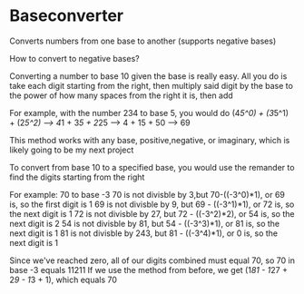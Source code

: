 # Baseconverter
Converts numbers from one base to another (supports negative bases)

How to convert to negative bases?

Converting a number to base 10 given the base is really easy. All you do is take each digit starting from the right, then multiply said digit by the base to the power of how many spaces from the right it is, then add

For example, with the number 234 to base 5, you would do (4*5^0) + (3*5^1) + (2*5^2) --> 4*1 + 3*5 + 2*25 --> 4 + 15 + 50 --> 69

This method works with any base, positive,negative, or imaginary, which is likely going to be my next project


To convert from base 10 to a specified base, you would use the remander to find the digits starting from the right

For example: 70 to base -3
70 is not divisble by 3,but 70-((-3^0)*1), or 69 is, so the first digit is 1
69 is not divisble by 9, but 69 - ((-3^1)*1), or 72 is, so the next digit is 1
72 is not divisble by 27, but 72 - ((-3^2)*2), or 54 is, so the next digit is 2
54 is not divisble by 81, but 54 - ((-3^3)*1), or 81 is, so the next digit is 1
81 is not divisble by 243, but 81 - ((-3^4)*1), or 0 is, so the next digit is 1

Since we've reached zero, all of our digits combined must equal 70, so 70 in base -3 equals 11211
If we use the method from before, we get (1*81 - 1*27 + 2*9 - 1*3 + 1), which equals 70
